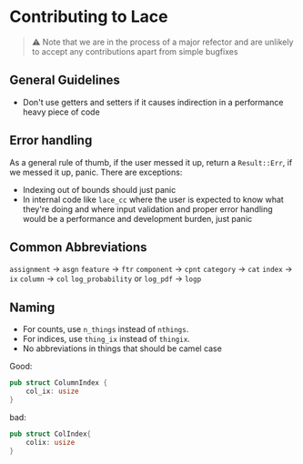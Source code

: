 # Contributing to Lace

> :warning: Note that we are in the process of a major refector and are unlikely
> to accept any contributions apart from simple bugfixes

## General Guidelines

- Don't use getters and setters if it causes indirection in a performance heavy
    piece of code


## Error handling
As a general rule of thumb, if the user messed it up, return a `Result::Err`,
if we messed it up, panic. There are exceptions:

- Indexing out of bounds should just panic
- In internal code like `lace_cc` where the user is expected to know what
    they're doing and where input validation and proper error handling would be
    a performance and development burden, just panic

## Common Abbreviations

`assignment` -> `asgn`
`feature` -> `ftr`
`component` -> `cpnt`
`category` -> `cat`
`index` -> `ix`
`column` -> `col`
`log_probability` or `log_pdf` -> `logp`

## Naming

- For counts, use `n_things` instead of `nthings`.
- For indices, use `thing_ix` instead of `thingix`.
- No abbreviations in things that should be camel case

Good:

```rust
pub struct ColumnIndex {
    col_ix: usize
}
```

bad:

```rust
pub struct ColIndex{
    colix: usize
}
```
